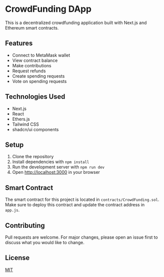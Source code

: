 # CrowdFunding DApp

This is a decentralized crowdfunding application built with Next.js and Ethereum smart contracts.

## Features

- Connect to MetaMask wallet
- View contract balance
- Make contributions
- Request refunds
- Create spending requests
- Vote on spending requests

## Technologies Used

- Next.js
- React
- Ethers.js
- Tailwind CSS
- shadcn/ui components

## Setup

1. Clone the repository
2. Install dependencies with `npm install`
3. Run the development server with `npm run dev`
4. Open [http://localhost:3000](http://localhost:3000) in your browser

## Smart Contract

The smart contract for this project is located in `contracts/CrowdFunding.sol`. Make sure to deploy this contract and update the contract address in `app.js`.

## Contributing

Pull requests are welcome. For major changes, please open an issue first to discuss what you would like to change.

## License

[MIT](https://choosealicense.com/licenses/mit/)
